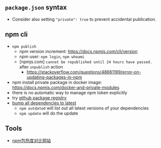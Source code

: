 
## `package.json` syntax
- Consider also setting `"private": true` to prevent accidental publication.


## npm cli
- `npm publish`
    - npm version increment: https://docs.npmjs.com/cli/version
    - npm user: `npm login`,  `npm whoami`
    - [npmjs.com] `cannot be republished until 24 hours have passed.` after `unpublish` action
        - https://stackoverflow.com/questions/48661199/error-on-updating-packages-in-npm
- npm install private package in docker image: https://docs.npmjs.com/docker-and-private-modules
- there is no automatic way to manage npm token explicitly
- try [github package registry](https://help.github.com/en/articles/configuring-npm-for-use-with-github-package-registry)
- [bump all dependencies to latest](https://stackoverflow.com/questions/16073603/how-to-update-each-dependency-in-package-json-to-the-latest-version)
    - `npm outdated` will list out all latest versions of your dependencies
    - `npm update` will do the update

## Tools
- [npm包热度对比网站](https://www.npmtrends.com/)
